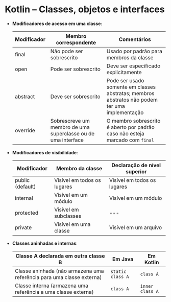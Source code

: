 # Kotlin – Classes, objetos e interfaces

- **Modificadores de acesso em uma classe**:

  | Modificador | Membro correspondente                                        | Comentários                                                                                                        |
  |-------------|--------------------------------------------------------------|--------------------------------------------------------------------------------------------------------------------|
  | final       | Não pode ser sobrescrito                                     | Usado por padrão para membros da classe                                                                            |
  | open        | Pode ser sobrescrito                                         | Deve ser especificado explicitamente                                                                               |
  | abstract    | Deve ser sobrescrito                                         | Pode ser usado somente em classes abstratas; membros abstratos não podem ter uma implementação                     |
  | override    | Sobrescreve um membro de uma superclasse ou de uma interface | O membro sobrescrito é aberto por padrão caso não esteja marcado com `final`                                       |

- **Modificadores de visibilidade**:

    | Modificador      | Membro da classe                | Declaração de nível superior |
    |------------------|---------------------------------|------------------------------|
    | public (default) | Visível em todos os lugares     | Visível em todos os lugares  |
    | internal         | Visível em um módulo            | Visível em um módulo         |
    | protected        | Visível em subclasses           | ---                          |
    | private          | Visível em uma classe           | Visível em um arquivo        |

- **Classes aninhadas e internas**:

  | Classe A declarada em outra classe B                                     | Em Java               | Em Kotlin          |
  |--------------------------------------------------------------------------|-----------------------|--------------------|
  | Classe aninhada (não armazena uma referência para uma classe externa)    | `static class A`      | `class A`          |
  | Classe interna (armazena uma referência a uma classe externa)            | `class A`             | `inner class A`    |

